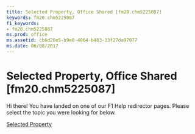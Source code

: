 ```yaml
---
title: Selected Property, Office Shared [fm20.chm5225087]
keywords: fm20.chm5225087
f1_keywords:
- fm20.chm5225087
ms.prod: office
ms.assetid: cb6d20e5-b9e8-4064-b483-33f27da97077
ms.date: 06/08/2017
---
```



# Selected Property, Office Shared [fm20.chm5225087]

Hi there! You have landed on one of our F1 Help redirector pages. Please select the topic you were looking for below.

[Selected Property](http://msdn.microsoft.com/library/5a286e96-d250-089a-1682-da00112157aa%28Office.15%29.aspx)

